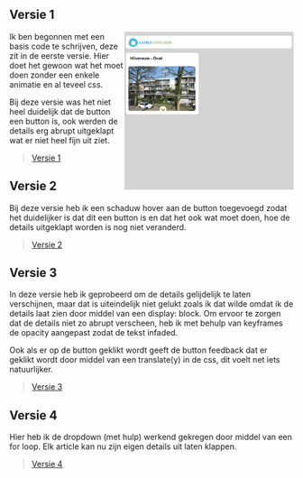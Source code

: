 ## Versie 1
<img align="right" src="images/versie1.PNG" width="300">

Ik ben begonnen met een basis code te schrijven, deze zit in de eerste versie. Hier doet het gewoon wat het moet doen zonder een enkele animatie en al teveel css.

Bij deze versie was het niet heel duidelijk dat de button een button is, ook werden de details erg abrupt uitgeklapt wat er niet heel fijn uit ziet.

>[Versie 1](https://evatissink.github.io/Frontend-voor-designers/opdracht%201/versie%201/)

## Versie 2


Bij deze versie heb ik een schaduw hover aan de button toegevoegd zodat het duidelijker is dat dit een button is en dat het ook wat moet doen, hoe de details uitgeklapt worden is nog niet veranderd.

>[Versie 2](https://evatissink.github.io/Frontend-voor-designers/opdracht%201/versie%202/)



## Versie 3


In deze versie heb ik geprobeerd om de details gelijdelijk te laten verschijnen, maar dat is uiteindelijk niet gelukt zoals ik dat wilde omdat ik de details laat zien door middel van een display: block. Om ervoor te zorgen dat de details niet zo abrupt verscheen, heb ik met behulp van keyframes de opacity aangepast zodat de tekst infaded. 

Ook als er op de button geklikt wordt geeft de button feedback dat er geklikt wordt door middel van een translate(y) in de css, dit voelt net iets natuurlijker.

>[Versie 3](https://evatissink.github.io/Frontend-voor-designers/opdracht%201/versie%203/)

## Versie 4

Hier heb ik de dropdown (met hulp) werkend gekregen door middel van een for loop. Elk article kan nu zijn eigen details uit laten klappen.

>[Versie 4](https://evatissink.github.io/Frontend-voor-designers/opdracht%201/versie%204/)


